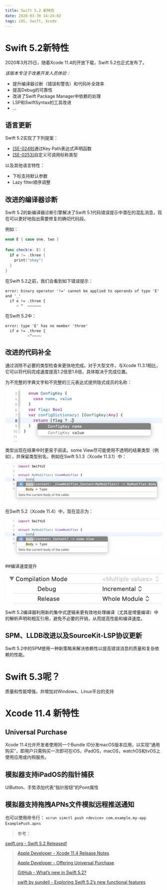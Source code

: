 ```yaml
---
title: Swift 5.2 新特性
date: 2020-03-30 14:24:02
tags: iOS, Swift, Xcode
---
```


# Swift 5.2新特性

2020年3月25日，随着Xcode 11.4的开放下载，Swift 5.2也正式发布了。

*该版本专注于改善开发人员体验：*

* 提升编译器诊断（错误和警告）和代码补全效率
* 提高Debug的可靠性
* 改进了Swift Package Manager中依赖的处理
* LSP和SwiftSyntax的工具改进
* ...

## 语言更新
Swift 5.2实现了下列提案：

* [[SE-0249]](https://github.com/apple/swift-evolution/blob/master/proposals/0249-key-path-literal-function-expressions.md)通过Key Path表达式声明函数
* [[SE-0253]](https://github.com/apple/swift-evolution/blob/master/proposals/0253-callable.md)自定义可调用标称类型

以及其他语言特性：

* 下标支持默认参数
* Lazy filter顺序调整

## 改进的编译器诊断

Swift 5.2的新编译器诊断引擎解决了Swift 5.1代码错误提示中潜在的混乱消息，现在可以更好地指出需要修复的确切代码段。 

例如：

```Swift
enum E { case one, two }

func check(e: E) {
  if e != .three {
    print("okay")
  }
}
```
在Swift 5.2之前，我们会看到如下错误提示：

```
error: binary operator '!=' cannot be applied to operands of type 'E' and '_'
  if e != .three {
     ~ ^  ~~~~~~
```
在Swift 5.2中：

```
error: type 'E' has no member 'three'
  if e != .three {
          ~^~~~~
```

## 改进的代码补全

通过消除不必要的类型检查来更快地完成。对于大型文件，与Xcode 11.3.1相比，它可以将代码完成速度提高1.2倍至1.6倍，具体取决于完成位置。

为不完整的字典文字和不完整的三元表达式提供隐式成员的名称：

![](/images/code-complete-1.png)

类型出现在结果中时更易于阅读。some View尽可能使用不透明的结果类型（例如），并保留类型别名，例如在Swift 5.1.3（Xcode 11.3.1）中：

![](/images/code-complete-2.png)

在Swift 5.2（Xcode 11.4）中，现在显示为：

![](/images/code-complete-3.png)

##编译速度提升

![](/images/compilation-modes.png)

Swift 5.2编译器利用新的集中式逻辑来更有效地处理编译（尤其是增量编译）中的解析声明和相互引用，避免不必要的开销，从而提高性能和编译速度。

## SPM、LLDB改进以及SourceKit-LSP协议更新

Swift 5.2中的SPM使用一种新策略来解决依赖性以提高错误消息的质量和复杂依赖的性能。

# Swift 5.3呢？

质量和性能增强，并增加对Windows、Linux平台的支持

# Xcode 11.4 新特性

## Universal Purchase
Xcode 11.4允许开发者使用同一个Bundle ID分发macOS版本应用，以实现“通用购买”，即用户只需购买一次即可在iOS，iPadOS，macOS，watchOS和tvOS上使用应用或内购服务。

## 模拟器支持iPadOS的指针捕获

UIButton、手势添加代表“指针按钮”的Point属性

## 模拟器支持拖拽APNs文件模拟远程推送通知

也可以使用命令行：
`xcrun simctl push <device> com.example.my-app ExamplePush.apns`

>参考：
> 
[swift.org - Swift 5.2 Released!](https://swift.org/blog/swift-5-2-released/)
>
>[Apple Developer - Xcode 11.4 Release Notes](https://developer.apple.com/documentation/xcode_release_notes/xcode_11_4_release_notes)
>
>[Apple Developer - Offering Universal Purchase](https://developer.apple.com/support/universal-purchase/)
>
>[GitHub - What’s new in Swift 5.2?](https://github.com/twostraws/whats-new-in-swift-5-2)
>
>[swift by sundell - Exploring Swift 5.2’s new functional features](https://www.swiftbysundell.com/articles/exploring-swift-5-2s-new-functional-features/)

